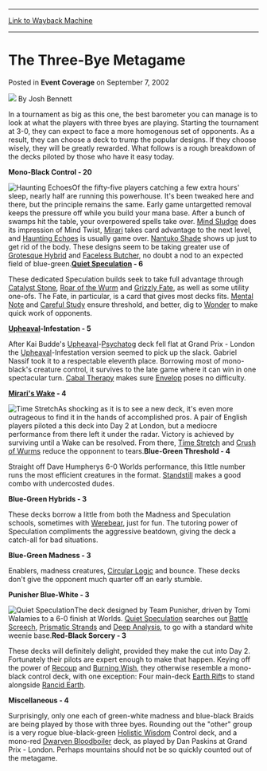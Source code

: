 
---
[Link to Wayback Machine](https://web.archive.org/web/20171029183606/https://magic.wizards.com/en/articles/archive/event-coverage/three-bye-metagame-2002-09-07)

[_metadata_:author]:- "Josh Bennett"
[_metadata_:description]:- "In a tournament as big as this one, the best barometer you can manage is to look at what the players with three byes are playing. Starting the tournament at 3-0, they can expect to face a more homogenous set of opponents. As a result, they can choose a deck to trump the popular designs. If they choose wisely, they will be greatly rewarded. What follows is a rough breakdown of the decks piloted by those who have it easy today.Mono-Black Control - 20"
[_metadata_:generator]:- "Drupal 7 (http://drupal.org)"
[_metadata_:node]:- "773006"
[_metadata_:publish_date]:- "2002-09-07"
[_metadata_:source]:- "div-main-content"
[_metadata_:title]:- "The Three-Bye Metagame"
[_metadata_:wayback_capture_timestamp]:- "2017-10-29 18:36:06"
[_metadata_:wayback_raw_url]:- "https://web.archive.org/web/20171029183606id_/https://magic.wizards.com/en/articles/archive/event-coverage/three-bye-metagame-2002-09-07"
[_metadata_:wayback_url]:- "https://magic.wizards.com/en/articles/archive/event-coverage/three-bye-metagame-2002-09-07"
---


The Three-Bye Metagame
======================



 Posted in **Event Coverage**
 on September 7, 2002 






![](https://media.magic.wizards.com/styles/auth_small/public/images/person/authorpic_joshbennett.jpg)
By Josh Bennett











In a tournament as big as this one, the best barometer you can manage is to look at what the players with three byes are playing. Starting the tournament at 3-0, they can expect to face a more homogenous set of opponents. As a result, they can choose a deck to trump the popular designs. If they choose wisely, they will be greatly rewarded. What follows is a rough breakdown of the decks piloted by those who have it easy today.

**Mono-Black Control - 20**

![Haunting Echoes](http://gatherer.wizards.com/Handlers/Image.ashx?type=card&name=Haunting+Echoes)Of the fifty-five players catching a few extra hours' sleep, nearly half are running this powerhouse. It's been tweaked here and there, but the principle remains the same. Early game untargetted removal keeps the pressure off while you build your mana base. After a bunch of swamps hit the table, your overpowered spells take over. [Mind Sludge](http://gatherer.wizards.com/Pages/Card/Details.aspx?name=Mind+Sludge) does its impression of Mind Twist, [Mirari](http://gatherer.wizards.com/Pages/Card/Details.aspx?name=Mirari) takes card advantage to the next level, and [Haunting Echoes](http://gatherer.wizards.com/Pages/Card/Details.aspx?name=Haunting+Echoes) is usually game over. [Nantuko Shade](http://gatherer.wizards.com/Pages/Card/Details.aspx?name=Nantuko+Shade) shows up just to get rid of the body. These designs seem to be taking greater use of [Grotesque Hybrid](http://gatherer.wizards.com/Pages/Card/Details.aspx?name=Grotesque+Hybrid) and [Faceless Butcher](http://gatherer.wizards.com/Pages/Card/Details.aspx?name=Faceless+Butcher), no doubt a nod to an expected field of blue-green.**[Quiet Speculation](http://gatherer.wizards.com/Pages/Card/Details.aspx?name=Quiet+Speculation) - 6**

These dedicated Speculation builds seek to take full advantage through [Catalyst Stone](http://gatherer.wizards.com/Pages/Card/Details.aspx?name=Catalyst+Stone), [Roar of the Wurm](http://gatherer.wizards.com/Pages/Card/Details.aspx?name=Roar+of+the+Wurm) and [Grizzly Fate](http://gatherer.wizards.com/Pages/Card/Details.aspx?name=Grizzly+Fate), as well as some utility one-ofs. The Fate, in particular, is a card that gives most decks fits. [Mental Note](http://gatherer.wizards.com/Pages/Card/Details.aspx?name=Mental+Note) and [Careful Study](http://gatherer.wizards.com/Pages/Card/Details.aspx?name=Careful+Study) ensure threshold, and better, dig to [Wonder](http://gatherer.wizards.com/Pages/Card/Details.aspx?name=Wonder) to make quick work of opponents.

**[Upheaval](http://gatherer.wizards.com/Pages/Card/Details.aspx?name=Upheaval)-Infestation - 5**

After Kai Budde's [Upheaval](http://gatherer.wizards.com/Pages/Card/Details.aspx?name=Upheaval)-[Psychatog](http://gatherer.wizards.com/Pages/Card/Details.aspx?name=Psychatog) deck fell flat at Grand Prix - London the [Upheaval](http://gatherer.wizards.com/Pages/Card/Details.aspx?name=Upheaval)-Infestation version seemed to pick up the slack. Gabriel Nassif took it to a respectable eleventh place. Borrowing most of mono-black's creature control, it survives to the late game where it can win in one spectacular turn. [Cabal Therapy](http://gatherer.wizards.com/Pages/Card/Details.aspx?name=Cabal+Therapy) makes sure [Envelop](http://gatherer.wizards.com/Pages/Card/Details.aspx?name=Envelop) poses no difficulty. 

**[Mirari's Wake](http://gatherer.wizards.com/Pages/Card/Details.aspx?name=Mirari%27s+Wake) - 4**

![Time Stretch](http://gatherer.wizards.com/Handlers/Image.ashx?type=card&name=Time+Stretch)As shocking as it is to see a new deck, it's even more outrageous to find it in the hands of accomplished pros. A pair of English players piloted a this deck into Day 2 at London, but a mediocre performance from there left it under the radar. Victory is achieved by surviving until a Wake can be resolved. From there, [Time Stretch](http://gatherer.wizards.com/Pages/Card/Details.aspx?name=Time+Stretch) and [Crush of Wurms](http://gatherer.wizards.com/Pages/Card/Details.aspx?name=Crush+of+Wurms) reduce the opponnent to tears.**Blue-Green Threshold - 4**

Straight off Dave Humpherys 6-0 Worlds performance, this little number runs the most efficient creatures in the format. [Standstill](http://gatherer.wizards.com/Pages/Card/Details.aspx?name=Standstill) makes a good combo with undercosted dudes.

**Blue-Green Hybrids - 3**

These decks borrow a little from both the Madness and Speculation schools, sometimes with [Werebear](http://gatherer.wizards.com/Pages/Card/Details.aspx?name=Werebear), just for fun. The tutoring power of Speculation compliments the aggressive beatdown, giving the deck a catch-all for bad situations.

**Blue-Green Madness - 3**

Enablers, madness creatures, [Circular Logic](http://gatherer.wizards.com/Pages/Card/Details.aspx?name=Circular+Logic) and bounce. These decks don't give the opponent much quarter off an early stumble.

**Punisher Blue-White - 3**

![Quiet Speculation](http://gatherer.wizards.com/Handlers/Image.ashx?type=card&name=Quiet+Speculation)The deck designed by Team Punisher, driven by Tomi Walamies to a 6-0 finish at Worlds. [Quiet Speculation](http://gatherer.wizards.com/Pages/Card/Details.aspx?name=Quiet+Speculation) searches out [Battle Screech](http://gatherer.wizards.com/Pages/Card/Details.aspx?name=Battle+Screech), [Prismatic Strands](http://gatherer.wizards.com/Pages/Card/Details.aspx?name=Prismatic+Strands) and [Deep Analysis](http://gatherer.wizards.com/Pages/Card/Details.aspx?name=Deep+Analysis), to go with a standard white weenie base.**Red-Black Sorcery - 3**

These decks will definitely delight, provided they make the cut into Day 2. Fortunately their pilots are expert enough to make that happen. Keying off the power of [Recoup](http://gatherer.wizards.com/Pages/Card/Details.aspx?name=Recoup) and [Burning Wish](http://gatherer.wizards.com/Pages/Card/Details.aspx?name=Burning+Wish), they otherwise resemble a mono-black control deck, with one exception: Four main-deck [Earth Rift](http://gatherer.wizards.com/Pages/Card/Details.aspx?name=Earth+Rift)s to stand alongside [Rancid Earth](http://gatherer.wizards.com/Pages/Card/Details.aspx?name=Rancid+Earth).

**Miscellaneous - 4**

Surprisingly, only one each of green-white madness and blue-black Braids are being played by those with three byes. Rounding out the "other" group is a very rogue blue-black-green [Holistic Wisdom](http://gatherer.wizards.com/Pages/Card/Details.aspx?name=Holistic+Wisdom) Control deck, and a mono-red [Dwarven Bloodboiler](http://gatherer.wizards.com/Pages/Card/Details.aspx?name=Dwarven+Bloodboiler) deck, as played by Dan Paskins at Grand Prix - London. Perhaps mountains should not be so quickly counted out of the metagame.







